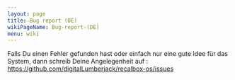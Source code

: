 ```yaml
---
layout: page
title: Bug report (DE)
wikiPageName: Bug-report-(DE)
menu: wiki
---
```


Falls Du einen Fehler gefunden hast oder einfach nur eine gute Idee für das System, dann schreib Deine Angelegenheit auf :  
https://github.com/digitalLumberjack/recalbox-os/issues
